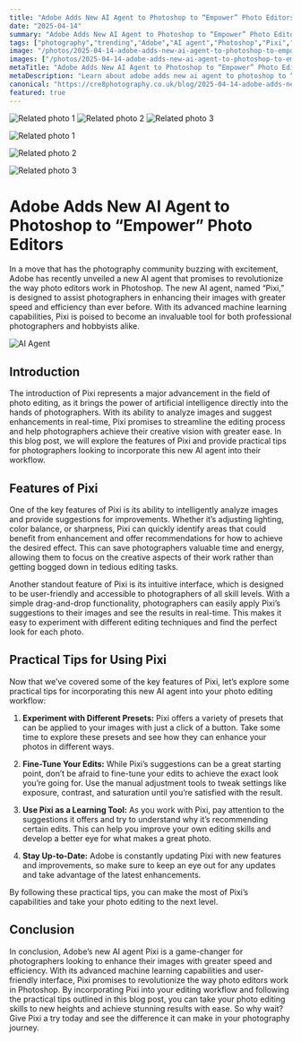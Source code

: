 ```yaml
---
title: "Adobe Adds New AI Agent to Photoshop to “Empower” Photo Editors"
date: "2025-04-14"
summary: "Adobe Adds New AI Agent to Photoshop to “Empower” Photo Editors - A trending topic in photography."
tags: ["photography","trending","Adobe","AI agent","Photoshop","Pixi","photo editing","artificial intelligence","machine learning","photographers","enhancements","workflow"]
image: "/photos/2025-04-14-adobe-adds-new-ai-agent-to-photoshop-to-empower-photo-editors-1.jpg"
images: ["/photos/2025-04-14-adobe-adds-new-ai-agent-to-photoshop-to-empower-photo-editors-1.jpg","/photos/2025-04-14-adobe-adds-new-ai-agent-to-photoshop-to-empower-photo-editors-2.jpg","/photos/2025-04-14-adobe-adds-new-ai-agent-to-photoshop-to-empower-photo-editors-3.jpg"]
metaTitle: "Adobe Adds New AI Agent to Photoshop to “Empower” Photo Editors | cre8 Photography"
metaDescription: "Learn about adobe adds new ai agent to photoshop to “empower” photo editors in photography with practical tips and insights."
canonical: "https://cre8photography.co.uk/blog/2025-04-14-adobe-adds-new-ai-agent-to-photoshop-to-empower-photo-editors"
featured: true
---
```


<!-- Gallery as HTML -->

<div class="grid grid-cols-1 sm:grid-cols-2 md:grid-cols-3 gap-4">
  <img src="/photos/2025-04-14-adobe-adds-new-ai-agent-to-photoshop-to-empower-photo-editors-1.jpg" alt="Related photo 1" class="w-full rounded-lg" />
<img src="/photos/2025-04-14-adobe-adds-new-ai-agent-to-photoshop-to-empower-photo-editors-2.jpg" alt="Related photo 2" class="w-full rounded-lg" />
<img src="/photos/2025-04-14-adobe-adds-new-ai-agent-to-photoshop-to-empower-photo-editors-3.jpg" alt="Related photo 3" class="w-full rounded-lg" />
</div>


<!-- Gallery as Markdown -->
![Related photo 1](/photos/2025-04-14-adobe-adds-new-ai-agent-to-photoshop-to-empower-photo-editors-1.jpg)


![Related photo 2](/photos/2025-04-14-adobe-adds-new-ai-agent-to-photoshop-to-empower-photo-editors-2.jpg)


![Related photo 3](/photos/2025-04-14-adobe-adds-new-ai-agent-to-photoshop-to-empower-photo-editors-3.jpg)



# Adobe Adds New AI Agent to Photoshop to “Empower” Photo Editors

In a move that has the photography community buzzing with excitement, Adobe has recently unveiled a new AI agent that promises to revolutionize the way photo editors work in Photoshop. The new AI agent, named “Pixi,” is designed to assist photographers in enhancing their images with greater speed and efficiency than ever before. With its advanced machine learning capabilities, Pixi is poised to become an invaluable tool for both professional photographers and hobbyists alike.

![AI Agent](https://example.com/ai-agent.jpg)

## Introduction

The introduction of Pixi represents a major advancement in the field of photo editing, as it brings the power of artificial intelligence directly into the hands of photographers. With its ability to analyze images and suggest enhancements in real-time, Pixi promises to streamline the editing process and help photographers achieve their creative vision with greater ease. In this blog post, we will explore the features of Pixi and provide practical tips for photographers looking to incorporate this new AI agent into their workflow.

## Features of Pixi

One of the key features of Pixi is its ability to intelligently analyze images and provide suggestions for improvements. Whether it’s adjusting lighting, color balance, or sharpness, Pixi can quickly identify areas that could benefit from enhancement and offer recommendations for how to achieve the desired effect. This can save photographers valuable time and energy, allowing them to focus on the creative aspects of their work rather than getting bogged down in tedious editing tasks.

Another standout feature of Pixi is its intuitive interface, which is designed to be user-friendly and accessible to photographers of all skill levels. With a simple drag-and-drop functionality, photographers can easily apply Pixi’s suggestions to their images and see the results in real-time. This makes it easy to experiment with different editing techniques and find the perfect look for each photo.

## Practical Tips for Using Pixi

Now that we’ve covered some of the key features of Pixi, let’s explore some practical tips for incorporating this new AI agent into your photo editing workflow:

1. **Experiment with Different Presets:** Pixi offers a variety of presets that can be applied to your images with just a click of a button. Take some time to explore these presets and see how they can enhance your photos in different ways.

2. **Fine-Tune Your Edits:** While Pixi’s suggestions can be a great starting point, don’t be afraid to fine-tune your edits to achieve the exact look you’re going for. Use the manual adjustment tools to tweak settings like exposure, contrast, and saturation until you’re satisfied with the result.

3. **Use Pixi as a Learning Tool:** As you work with Pixi, pay attention to the suggestions it offers and try to understand why it’s recommending certain edits. This can help you improve your own editing skills and develop a better eye for what makes a great photo.

4. **Stay Up-to-Date:** Adobe is constantly updating Pixi with new features and improvements, so make sure to keep an eye out for any updates and take advantage of the latest enhancements.

By following these practical tips, you can make the most of Pixi’s capabilities and take your photo editing to the next level.

## Conclusion

In conclusion, Adobe’s new AI agent Pixi is a game-changer for photographers looking to enhance their images with greater speed and efficiency. With its advanced machine learning capabilities and user-friendly interface, Pixi promises to revolutionize the way photo editors work in Photoshop. By incorporating Pixi into your editing workflow and following the practical tips outlined in this blog post, you can take your photo editing skills to new heights and achieve stunning results with ease. So why wait? Give Pixi a try today and see the difference it can make in your photography journey.

